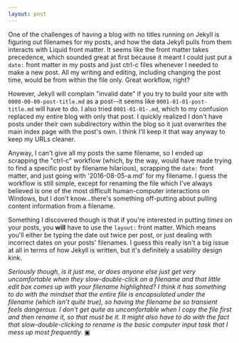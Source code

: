 ```yaml
---
layout: post
---
```


One of the challenges of having a blog with no titles running on Jekyll is figuring out filenames for my posts, and how the data Jekyll pulls from them interacts with Liquid front matter.  It seems like the front matter takes precedence, which sounded great at first because it meant I could just put a `date:` front matter in my posts and just ctrl-c files whenever I needed to make a new post. All my writing and editing, including changing the post time, would be from within the file only.  Great workflow, right?

However, Jekyll will complain "invalid date" if you try to build your site with `0000-00-00-post-title.md` as a post--it seems like `0001-01-01-post-title.md` will have to do.  I also tried `0001-01-01-.md`, which to my confusion replaced my entire blog with only that post.  I quickly realized I don't have posts under their own subdirectory within the blog so <!--break-->it just overwrites the main index page with the post's own.  I think I'll keep it that way anyway to keep my URLs cleaner.  

Anyway, I can't give all my posts the same filename, so I ended up scrapping the "ctrl-c" workflow (which, by the way, would have made trying to find a specific post by filename hilarious), scrapping the `date:` front matter, and just going with '2016-08-05-a.md' for my filename.  I guess the workflow is still simple, except for renaming the file which I've always believed is one of the most difficult human-computer interactions on Windows, but I don't know...there's something off-putting about pulling content information from a filename.

Something I discovered though is that if you're interested in putting *times* on your posts, you **will** have to use the `layout:` front matter.  Which means you'll either be typing the date out twice per post, or just dealing with incorrect dates on your posts' filenames.  I guess this really isn't a big issue at all in terms of how Jekyll is written, but it's definitely a usability design kink.  

*Seriously though, is it just me, or does anyone else just get very uncomfortable when they slow-double-click on a filename and that little edit box comes up with your filename highlighted?  I think it has something to do with the mindset that the entire file is encapsulated under the filename (which isn't quite true), so having the filename be so transient feels dangerous.  I don't get quite as uncomfortable when I copy the file first and then rename it, so that must be it.  It might also have to do with the fact that slow-double-clicking to rename is the basic computer input task that I mess up most frequently.* &#9635;